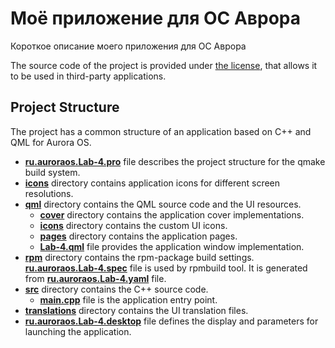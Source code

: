 # Моё приложение для ОС Аврора

Короткое описание моего приложения для ОС Аврора

The source code of the project is provided under
[the license](LICENSE.BSD-3-CLAUSE.md),
that allows it to be used in third-party applications.

## Project Structure

The project has a common structure
of an application based on C++ and QML for Aurora OS.

* **[ru.auroraos.Lab-4.pro](ru.auroraos.Lab-4.pro)** file
  describes the project structure for the qmake build system.
* **[icons](icons)** directory contains application icons for different screen resolutions.
* **[qml](qml)** directory contains the QML source code and the UI resources.
  * **[cover](qml/cover)** directory contains the application cover implementations.
  * **[icons](qml/icons)** directory contains the custom UI icons.
  * **[pages](qml/pages)** directory contains the application pages.
  * **[Lab-4.qml](qml/Lab-4.qml)** file
    provides the application window implementation.
* **[rpm](rpm)** directory contains the rpm-package build settings.
  **[ru.auroraos.Lab-4.spec](rpm/ru.auroraos.Lab-4.spec)** file is used by rpmbuild tool.
  It is generated from **[ru.auroraos.Lab-4.yaml](rpm/ru.auroraos.Lab-4.yaml)** file.
* **[src](src)** directory contains the C++ source code.
  * **[main.cpp](src/main.cpp)** file is the application entry point.
* **[translations](translations)** directory contains the UI translation files.
* **[ru.auroraos.Lab-4.desktop](ru.auroraos.Lab-4.desktop)** file
  defines the display and parameters for launching the application.